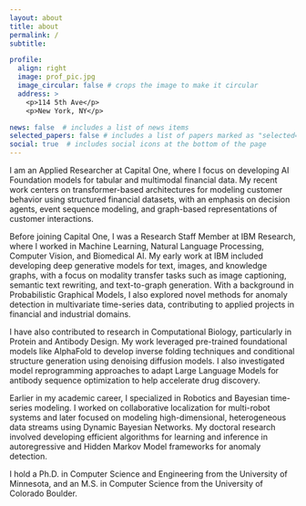 ```yaml
---
layout: about
title: about
permalink: /
subtitle: 

profile:
  align: right
  image: prof_pic.jpg
  image_circular: false # crops the image to make it circular
  address: >
    <p>114 5th Ave</p>
    <p>New York, NY</p>

news: false  # includes a list of news items
selected_papers: false # includes a list of papers marked as "selected={true}"
social: true  # includes social icons at the bottom of the page
---
```



I am an Applied Researcher at Capital One, where I focus on developing AI Foundation models for tabular and multimodal financial data. My recent work centers on transformer-based architectures for modeling customer behavior using structured financial datasets, with an emphasis on decision agents, event sequence modeling, and graph-based representations of customer interactions.

Before joining Capital One, I was a Research Staff Member at IBM Research, where I worked in Machine Learning, Natural Language Processing, Computer Vision, and Biomedical AI. My early work at IBM included developing deep generative models for text, images, and knowledge graphs, with a focus on modality transfer tasks such as image captioning, semantic text rewriting, and text-to-graph generation. With a background in Probabilistic Graphical Models, I also explored novel methods for anomaly detection in multivariate time-series data, contributing to applied projects in financial and industrial domains.

I have also contributed to research in Computational Biology, particularly in Protein and Antibody Design. My work leveraged pre-trained foundational models like AlphaFold to develop inverse folding techniques and conditional structure generation using denoising diffusion models. I also investigated model reprogramming approaches to adapt Large Language Models for antibody sequence optimization to help accelerate drug discovery.

Earlier in my academic career, I specialized in Robotics and Bayesian time-series modeling. I worked on collaborative localization for multi-robot systems and later focused on modeling high-dimensional, heterogeneous data streams using Dynamic Bayesian Networks. My doctoral research involved developing efficient algorithms for learning and inference in autoregressive and Hidden Markov Model frameworks for anomaly detection.

I hold a Ph.D. in Computer Science and Engineering from the University of Minnesota, and an M.S. in Computer Science from the University of Colorado Boulder.